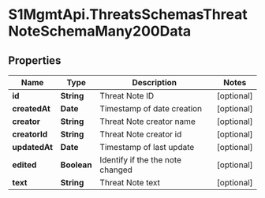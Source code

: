 # S1MgmtApi.ThreatsSchemasThreatNoteSchemaMany200Data

## Properties
Name | Type | Description | Notes
------------ | ------------- | ------------- | -------------
**id** | **String** | Threat Note ID | [optional] 
**createdAt** | **Date** | Timestamp of date creation | [optional] 
**creator** | **String** | Threat Note creator name | [optional] 
**creatorId** | **String** | Threat Note creator id | [optional] 
**updatedAt** | **Date** | Timestamp of last update | [optional] 
**edited** | **Boolean** | Identify if the the note changed | [optional] 
**text** | **String** | Threat Note text | [optional] 


